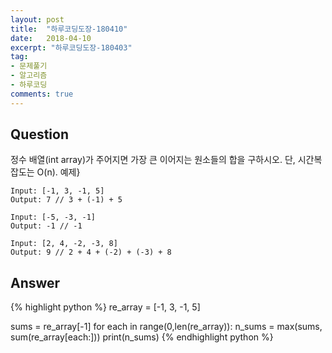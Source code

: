 ```yaml
---
layout: post
title:  "하루코딩도장-180410"
date:   2018-04-10
excerpt: "하루코딩도장-180403"
tag:
- 문제풀기
- 알고리즘
- 하루코딩
comments: true
---
```


## Question 
정수 배열(int array)가 주어지면 가장 큰 이어지는 원소들의 합을 구하시오. 단, 시간복잡도는 O(n).
예제}

```
Input: [-1, 3, -1, 5]
Output: 7 // 3 + (-1) + 5

Input: [-5, -3, -1]
Output: -1 // -1

Input: [2, 4, -2, -3, 8]
Output: 9 // 2 + 4 + (-2) + (-3) + 8
```

## Answer
{% highlight python %}
re_array = [-1, 3, -1, 5]

sums = re_array[-1]
for each in range(0,len(re_array)):
    n_sums = max(sums, sum(re_array[each:]))
print(n_sums)
{% endhighlight python %}

